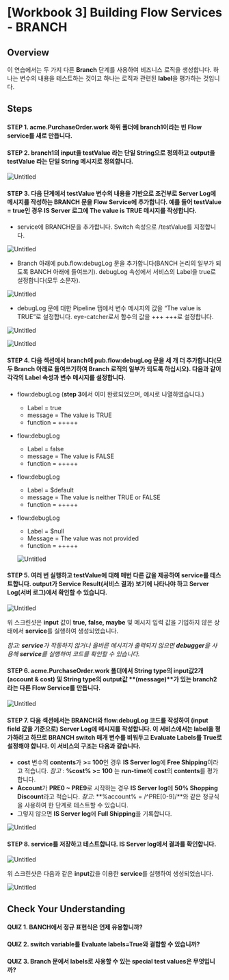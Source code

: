 # [Workbook 3] Building Flow Services - BRANCH

## Overview

이 연습에서는 두 가지 다른 **Branch** 단계를 사용하여 비즈니스 로직을 생성합니다. 하나는 변수의 내용을 테스트하는 것이고 하나는 로직과 관련된 **label**을 평가하는 것입니다. 


## Steps

#### STEP 1. acme.PurchaseOrder.work 하위 폴더에 branch1이라는 빈 Flow service를 새로 만듭니다.

#### STEP 2. branch1의 input을 testValue 라는 단일 String으로 정의하고 output을 testValue 라는 단일 String 메시지로 정의합니다.
    
![Untitled](%5BWorkbook%203%5D%20Building%20Flow%20Services%20-%20BRANCH%2016e22a6d373042f8b7c70b086784f6ca/Untitled.png)
    

#### STEP 3. 다음 단계에서 testValue 변수의 내용을 기반으로 조건부로 Server Log에 메시지를 작성하는 BRANCH 문을 Flow Service에 추가합니다. 예를 들어 testValue = true인 경우 IS Server 로그에 The value is TRUE 메시지를 작성합니다.
- service에 BRANCH문을 추가합니다. Switch 속성으로 /testValue를 지정합니다.    
        
![Untitled](%5BWorkbook%203%5D%20Building%20Flow%20Services%20-%20BRANCH%2016e22a6d373042f8b7c70b086784f6ca/Untitled%201.png)
        
- Branch 아래에 pub.flow:debugLog 문을 추가합니다(BANCH 논리의 일부가 되도록 BANCH 아래에 들여쓰기). debugLog 속성에서 서비스의 Label을 true로 설정합니다(모두 소문자). 
        
![Untitled](%5BWorkbook%203%5D%20Building%20Flow%20Services%20-%20BRANCH%2016e22a6d373042f8b7c70b086784f6ca/Untitled%202.png)
        
- debugLog 문에 대한 Pipeline 탭에서 변수 메시지의 값을 “The value is TRUE”로 설정합니다. eye-catcher로서 함수의 값을 +++ +++로 설정합니다.
        
![Untitled](%5BWorkbook%203%5D%20Building%20Flow%20Services%20-%20BRANCH%2016e22a6d373042f8b7c70b086784f6ca/Untitled%203.png)
        
![Untitled](%5BWorkbook%203%5D%20Building%20Flow%20Services%20-%20BRANCH%2016e22a6d373042f8b7c70b086784f6ca/Untitled%204.png)
        

#### STEP 4. 다음 섹션에서 branch에 pub.flow:debugLog 문을 세 개 더 추가합니다(모두 Branch 아래로 들여쓰기하여 Branch 로직의 일부가 되도록 하십시오). 다음과 같이 각각의 Label 속성과 변수 메시지를 설정합니다.
- flow:debugLog (**step 3**에서 이미 완료되었으며, 예시로 나열하였습니다.)
     - Label = true
     - message = The value is TRUE
     - function = +++++

- flow:debugLog
     - Label = false
     - message = The value is FALSE
     - function = +++++

- flow:debugLog
     - Label = $default
     - message = The value is neither TRUE or FALSE
     - function = +++++
 
- flow:debugLog
     - Label = $null
     - Message = The value was not provided
     - function = +++++
    
    ![Untitled](%5BWorkbook%203%5D%20Building%20Flow%20Services%20-%20BRANCH%2016e22a6d373042f8b7c70b086784f6ca/Untitled%205.png)
    

#### STEP 5. 여러 번 실행하고 testValue에 대해 매번 다른 값을 제공하여 service를 테스트합니다. output가 Service Result(서비스 결과) 보기에 나타나야 하고 Server Log(서버 로그)에서 확인할 수 있습니다.   
    
![Untitled](%5BWorkbook%203%5D%20Building%20Flow%20Services%20-%20BRANCH%2016e22a6d373042f8b7c70b086784f6ca/Untitled%206.png)
    
위 스크린샷은 **input** 값이 **true, false, maybe** 및 메시지 입력 값을 기입하지 않은 상태에서 **service**를 실행하여 생성되었습니다.
    
*참고: **service**가 작동하지 않거나 올바른 메시지가 출력되지 않으면 **debugger**을 사용해 **service**를 실행하여 코드를 확인할 수 있습니다.*
    
#### STEP 6. **acme.PurchaseOrder.work** 폴더에서 **String type**의 **input**값**2**개 **(account & cost)** 및 **String type**의 **output**값 **(message)**가 있는 **branch2**라는 다른 **Flow Service**를 만듭니다.
    
![Untitled](%5BWorkbook%203%5D%20Building%20Flow%20Services%20-%20BRANCH%2016e22a6d373042f8b7c70b086784f6ca/Untitled%207.png)
    

#### STEP 7. 다음 섹션에서는 **BRANCH**와 **flow:debugLog** 코드를 작성하여 (**input field** 값을 기준으로) **Server Log**에 메시지를 작성합니다. 이 서비스에서는 **label**을 평가하려고 하므로 **BRANCH switch** 매개 변수를 비워두고 **Evaluate Labels**를 **True**로 설정해야 합니다. 이 서비스의 구조는 다음과 같습니다.

- **cost** 변수의 **contents**가 **>= 100**인 경우 **IS Server log**에 **Free Shipping**이라고 적습니다. *참고* : **%cost% >= 100** 는 **run-time**에 **cost**의 **contents**를 평가합니다.
- **Account**가 **PRE0 ~ PRE9**로 시작하는 경우 **IS Server log**에 **50% Shopping Discount**라고 적습니다. *참고*: **%account% = /^PRE[0-9]/**와 같은 정규식을 사용하여 한 단계로 테스트할 수 있습니다.
- 그렇지 않으면 **IS Server log**에 **Full Shipping**을 기록합니다.
        
![Untitled](%5BWorkbook%203%5D%20Building%20Flow%20Services%20-%20BRANCH%2016e22a6d373042f8b7c70b086784f6ca/Untitled%208.png)
        
#### STEP 8. **service**를 저장하고 테스트합니다. **IS Server log**에서 결과를 확인합니다.     
    
![Untitled](%5BWorkbook%203%5D%20Building%20Flow%20Services%20-%20BRANCH%2016e22a6d373042f8b7c70b086784f6ca/Untitled%209.png)
    
위 스크린샷은 다음과 같은 **input**값을 이용한 **service**를 실행하여 생성되었습니다.
    
![Untitled](%5BWorkbook%203%5D%20Building%20Flow%20Services%20-%20BRANCH%2016e22a6d373042f8b7c70b086784f6ca/Untitled%2010.png)
    

## Check Your Understanding
#### QUIZ 1. BANCH에서 정규 표현식은 언제 유용합니까?
#### QUIZ 2. switch variable를 Evaluate labels=True와 결합할 수 있습니까?
#### QUIZ 3. Branch 문에서 labels로 사용할 수 있는 special test values은 무엇입니까? 
